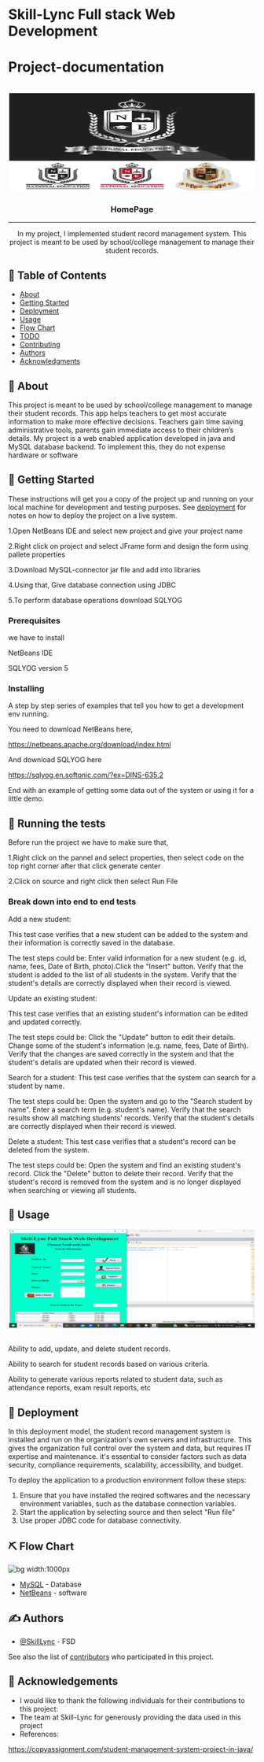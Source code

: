 # Skill-Lync Full stack Web Development



# Project-documentation

<p align="center">
  <a href="" rel="noopener">
 <br><img width=500px height=200px src="college logo1.jpg" alt="Project logo"></a><br>
</p>


<h3 align="center">HomePage</h3>

---

<p align="center"> In my project, I implemented student record management system. This project is meant to be used by school/college management to manage their student records. 
  <br> 
</p>

## 📝 Table of Contents
- [About](#about)
- [Getting Started](#getting_started)
- [Deployment](#deployment)
- [Usage](#usage)
- [Flow Chart](#flowchart)
- [TODO](../TODO.md)
- [Contributing](../CONTRIBUTING.md)
- [Authors](#authors)
- [Acknowledgments](#acknowledgement)

## 🧐 About <a name = "about"></a>
This project is meant to be used by school/college management to manage their student records. This app helps teachers to get most accurate information to make more effective decisions. Teachers gain time saving administrative tools, parents gain immediate access to their children’s details. My project is a web enabled application developed in java and MySQL database backend. To implement this, they do not expense hardware or software


## 🏁 Getting Started <a name = "getting_started"></a>
These instructions will get you a copy of the project up and running on your local machine for development and testing purposes. See [deployment](#deployment) for notes on how to deploy the project on a live system.

1.Open NetBeans IDE and select new project and give your project name

2.Right click on project and select JFrame form and design the form using pallete properties

3.Download MySQL-connector jar file and add into libraries

4.Using that, Give database connection using JDBC

5.To perform database operations download SQLYOG 

### Prerequisites
we have to install

NetBeans IDE

SQLYOG version 5

### Installing
A step by step series of examples that tell you how to get a development env running.

You need to download NetBeans here,

https://netbeans.apache.org/download/index.html

 And download SQLYOG here

 https://sqlyog.en.softonic.com/?ex=DINS-635.2

End with an example of getting some data out of the system or using it for a little demo.

## 🔧 Running the tests <a name = "tests"></a>
Before run the project we have to make sure that,

1.Right click on the pannel and select properties, then select code on the top right corner after that click generate center

2.Click on source and right click then select Run File

### Break down into end to end tests
Add a new student:

This test case verifies that a new student can be added to the system and their information is correctly saved in the database.

The test steps could be:
Enter valid information for a new student (e.g. id, name, fees, Date of Birth, photo).Click the "Insert" button. Verify that the student is added to the list of all students in the system. Verify that the student's details are correctly displayed when their record is viewed.

Update an existing student: 

This test case verifies that an existing student's information can be edited and updated correctly.

The test steps could be:
Click the "Update" button to edit their details.
Change some of the student's information (e.g. name, fees, Date of Birth).
Verify that the changes are saved correctly in the system and that the student's details are updated when their record is viewed.

Search for a student: 
This test case verifies that the system can search for a student by name.

The test steps could be:
Open the system and go to the "Search student by name".
Enter a search term (e.g. student's name).
Verify that the search results show all matching students' records.
Verify that the student's details are correctly displayed when their record is viewed.

Delete a student: 
This test case verifies that a student's record can be deleted from the system.
 
The test steps could be:
Open the system and find an existing student's record.
Click the "Delete" button to delete their record.
Verify that the student's record is removed from the system and is no longer displayed when searching or viewing all students.



## 🎈 Usage <a name="usage"></a><br>
<center><img src="Screenshot (277).png" width=500px height=200px></center><br>

Ability to add, update, and delete student records.

Ability to search for student records based on various criteria.

Ability to generate various reports related to student data, such as attendance reports, exam result reports, etc

## 🚀 Deployment <a name = "deployment"></a>
In this deployment model, the student record management system is installed and run on the organization's own servers and infrastructure. This gives the organization full control over the system and data, but requires IT expertise and maintenance. it's essential to consider factors such as data security, compliance requirements, scalability, accessibility, and budget.

To deploy the application to a production environment follow these steps:

1. Ensure that you have installed the reqired softwares and the necessary environment variables, such as the database connection variables.
2. Start the application by selecting source and then select "Run file"
3. Use proper JDBC code for database connectivity.

## ⛏ Flow Chart <a name = "flowchart"></a>

![bg width:1000px](./LoginPageflowchart.png)

- [MySQL](https://www.mysql.com/) - Database
- [NetBeans](https://netbeans.com/) - software

## ✍️ Authors <a name = "authors"></a>
- [@SkillLync](https://github.com/kylelobo) - FSD

See also the list of [contributors](https://github.com/kylelobo/The-Documentation-Compendium/contributors) who participated in this project.

## 🎉 Acknowledgements <a name = "acknowledgement"></a>
- I would like to thank the following individuals for their contributions to this project:
- The team at Skill-Lync for generously providing the data used in this project
- References:

https://copyassignment.com/student-management-system-project-in-java/
